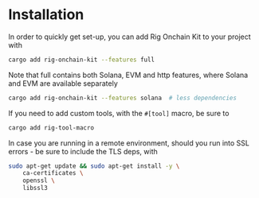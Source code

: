 # Installation

In order to quickly get set-up, you can add Rig Onchain Kit to your project with

```bash
cargo add rig-onchain-kit --features full
```

Note that full contains both Solana, EVM and http features, where Solana and EVM are available separately

```bash
cargo add rig-onchain-kit --features solana  # less dependencies
```

If you need to add custom tools, with the `#[tool]` macro, be sure to

```bash
cargo add rig-tool-macro
```

In case you are running in a remote environment, should you run into
SSL errors - be sure to include the TLS deps, with

```bash
sudo apt-get update && sudo apt-get install -y \
    ca-certificates \
    openssl \
    libssl3
```
